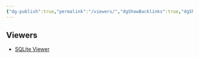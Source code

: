 ```yaml
---
{"dg-publish":true,"permalink":"/viewers/","dgShowBacklinks":true,"dgShowLocalGraph":true}
---
```



## Viewers
- [SQLite Viewer](http://inloop.github.io/sqlite-viewer)